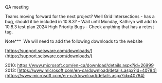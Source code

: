 QA meeting

Teams moving forward for the next project?
Well Grid Intersections - has a bug, should it be included in 10.8.3?
	- Wait until Monday, Kathryn will add to 10.8.3 test plan
2024 High Priority Bugs - Check anything that has a retest tag.



Note***  We will need to add the following downloads to the website 

[https://support.seisware.com/downloads/](https://support.seisware.com/downloads/)

2010: https://www.microsoft.com/en-ca/download/details.aspx?id=26999  
2013: [https://www.microsoft.com/en-ca/download/details.aspx?id=40784](https://www.microsoft.com/en-ca/download/details.aspx?id=40784)